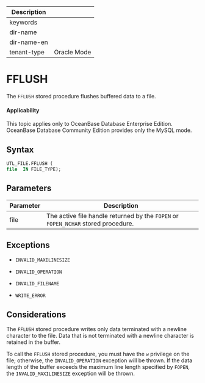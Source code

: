 | Description   |                 |
|---------------|-----------------|
| keywords      |                 |
| dir-name      |                 |
| dir-name-en   |                 |
| tenant-type   | Oracle Mode     |

# FFLUSH

The `FFLUSH` stored procedure flushes buffered data to a file.

  <main id="notice" >
    <h4>Applicability</h4>
    <p>This topic applies only to OceanBase Database Enterprise Edition. OceanBase Database Community Edition provides only the MySQL mode. </p>
  </main>

## Syntax

```sql
UTL_FILE.FFLUSH (
file  IN FILE_TYPE);
```



## Parameters



| Parameter | Description |
|------|----------------------------------------|
| file | The active file handle returned by the `FOPEN` or `FOPEN_NCHAR` stored procedure.  |



## Exceptions

* `INVALID_MAXILINESIZE`



* `INVALID_OPERATION`



* `INVALID_FILENAME`



* `WRITE_ERROR`






## Considerations

The `FFLUSH` stored procedure writes only data terminated with a newline character to the file. Data that is not terminated with a newline character is retained in the buffer.

To call the `FFLUSH` stored procedure, you must have the `w` privilege on the file; otherwise, the `INVALID_OPERATION` exception will be thrown. If the data length of the buffer exceeds the maximum line length specified by `FOPEN`, the `INVALID_MAXILINESIZE` exception will be thrown.
